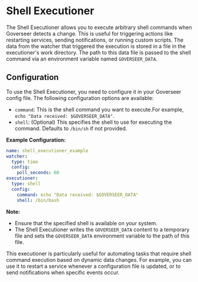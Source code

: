 # Shell Executioner

The Shell Executioner allows you to execute arbitrary shell commands when
Goverseer detects a change. This is useful for triggering actions like
restarting services, sending notifications, or running custom scripts. The data
from the watcher that triggered the execution is stored in a file in the
executioner's work directory. The path to this data file is passed to the shell
command via an environment variable named `GOVERSEER_DATA`.

## Configuration

To use the Shell Executioner, you need to configure it in your Goverseer config
file. The following configuration options are available:

- `command`: This is the shell command you want to execute.For example,
  `echo "Data received: $GOVERSEER_DATA"`.
- `shell`: (Optional) This specifies the shell to use for executing the command.
  Defaults to `/bin/sh` if not provided.

**Example Configuration:**

```yaml
name: shell_executioner_example
watcher:
  type: time
  config:
    poll_seconds: 60
executioner:
  type: shell
  config:
    command: echo "Data received: $GOVERSEER_DATA"
    shell: /bin/bash
```

**Note:**

- Ensure that the specified shell is available on your system.
- The Shell Executioner writes the `GOVERSEER_DATA` content to a temporary file
  and sets the `GOVERSEER_DATA` environment variable to the path of this file.

This executioner is particularly useful for automating tasks that require shell
command execution based on dynamic data changes. For example, you can use it to
restart a service whenever a configuration file is updated, or to send
notifications when specific events occur.
